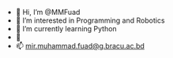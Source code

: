 - 👋 Hi, I’m @MMFuad
- 👀 I’m interested in Programming and Robotics
- 🌱 I’m currently learning Python
- 💞️ 
- 📫 mir.muhammad.fuad@g.bracu.ac.bd

<!---
MMFuad/MMFuad is a ✨ special ✨ repository because its `README.md` (this file) appears on your GitHub profile.
You can click the Preview link to take a look at your changes.
--->
